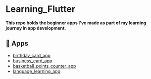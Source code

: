# Learning_Flutter

**This repo holds the beginner apps I’ve made as part of my learning journey in app development.**

## 📱 Apps

- [birthday_card_app](./birthday_card_app/)
- [business_card_app](./business_card_app/)
- [basketball_points_counter_app](./basketball_points_counter_app/)
- [language_learning_app](./toku/)